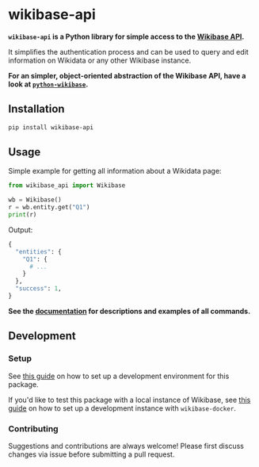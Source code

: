 # wikibase-api

**`wikibase-api` is a Python library for simple access to the [Wikibase API](https://www.wikidata.org/w/api.php?action=help).**

It simplifies the authentication process and can be used to query and edit information on Wikidata or any other Wikibase instance.

**For an simpler, object-oriented abstraction of the Wikibase API, have a look at [`python-wikibase`](https://github.com/samuelmeuli/python-wikibase).**

## Installation

```sh
pip install wikibase-api
```

## Usage

Simple example for getting all information about a Wikidata page:

```py
from wikibase_api import Wikibase

wb = Wikibase()
r = wb.entity.get("Q1")
print(r)
```

Output:

```python
{
  "entities": {
    "Q1": {
      # ...
    }
  },
  "success": 1,
}
```

**See the [documentation](https://wikibase-api.readthedocs.io) for descriptions and examples of all commands.**

## Development

### Setup

See [this guide](https://wikibase-api.readthedocs.io/en/latest/development/development.html) on how to set up a development environment for this package.

If you'd like to test this package with a local instance of Wikibase, see [this guide](https://wikibase-api.readthedocs.io/en/latest/guides/local_wikibase_instance.html) on how to set up a development instance with `wikibase-docker`.

### Contributing

Suggestions and contributions are always welcome! Please first discuss changes via issue before submitting a pull request.
